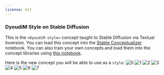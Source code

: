 ```yaml
---
license: mit
---
```

### DyoudiM Style on Stable Diffusion
This is the `<DyoudiM-style>` concept taught to Stable Diffusion via Textual Inversion. You can load this concept into the [Stable Conceptualizer](https://colab.research.google.com/github/huggingface/notebooks/blob/main/diffusers/stable_conceptualizer_inference.ipynb) notebook. You can also train your own concepts and load them into the concept libraries using [this notebook](https://colab.research.google.com/github/huggingface/notebooks/blob/main/diffusers/sd_textual_inversion_training.ipynb).

Here is the new concept you will be able to use as a `style`:
![<DyoudiM-style> 0](https://huggingface.co/sd-concepts-library/dyoudim-style/resolve/main/concept_images/0.jpeg)
![<DyoudiM-style> 1](https://huggingface.co/sd-concepts-library/dyoudim-style/resolve/main/concept_images/3.jpeg)
![<DyoudiM-style> 2](https://huggingface.co/sd-concepts-library/dyoudim-style/resolve/main/concept_images/5.jpeg)
![<DyoudiM-style> 3](https://huggingface.co/sd-concepts-library/dyoudim-style/resolve/main/concept_images/6.jpeg)
![<DyoudiM-style> 4](https://huggingface.co/sd-concepts-library/dyoudim-style/resolve/main/concept_images/1.jpeg)
![<DyoudiM-style> 5](https://huggingface.co/sd-concepts-library/dyoudim-style/resolve/main/concept_images/2.jpeg)
![<DyoudiM-style> 6](https://huggingface.co/sd-concepts-library/dyoudim-style/resolve/main/concept_images/4.jpeg)
![<DyoudiM-style> 7](https://huggingface.co/sd-concepts-library/dyoudim-style/resolve/main/concept_images/7.jpeg)

